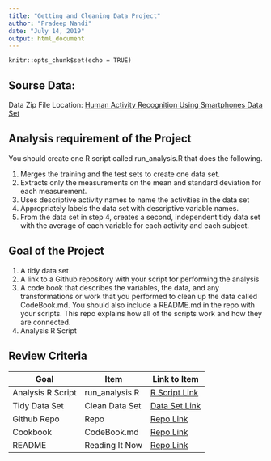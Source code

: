 ```yaml
---
title: "Getting and Cleaning Data Project"
author: "Pradeep Nandi"
date: "July 14, 2019"
output: html_document
---
```


```{r setup, include=FALSE}
knitr::opts_chunk$set(echo = TRUE)
```

## Sourse Data:

Data Zip File Location: [Human Activity Recognition Using Smartphones Data Set ](https://d396qusza40orc.cloudfront.net/getdata%2Fprojectfiles%2FUCI%20HAR%20Dataset.zip "Clicking will download the data")


## Analysis requirement of the Project
You should create one R script called run_analysis.R that does the following.

1. Merges the training and the test sets to create one data set.
2. Extracts only the measurements on the mean and standard deviation for each measurement.
3. Uses descriptive activity names to name the activities in the data set
4. Appropriately labels the data set with descriptive variable names.
5. From the data set in step 4, creates a second, independent tidy data set with the average of each variable for each activity and each subject.

## Goal of the Project
1. A tidy data set 
2. A link to a Github repository with your script for performing the analysis 
3. A code book that describes the variables, the data, and any transformations or work that you performed to clean up the data called CodeBook.md. You should also include a README.md in the repo with your scripts. This repo explains how all of the scripts work and how they are connected.
4. Analysis R Script

## Review Criteria

Goal | Item | Link to Item
--- | --- | ---
Analysis R Script |  run_analysis.R |  [R Script Link](https://github.com/pradeepnandi25/GettingAndCleaningDataProject/run_analysis.R "run_analysis.R")
Tidy Data Set |  Clean Data Set |  [Data Set Link](https://github.com/pradeepnandi25/GettingAndCleaningDataProject/tidyData.txt "tidyData.txt")
Github Repo | Repo |  [Repo Link](https://github.com/pradeepnandi25/GettingAndCleaningDataProject "Click to go to Repo")
Cookbook | CodeBook.md |  [Repo Link](https://github.com/pradeepnandi25/GettingAndCleaningDataProject/CodeBook.md "CodeBook.md")
README | Reading It Now |  [Repo Link](https://github.com/pradeepnandi25/GettingAndCleaningDataProject/README.md "README.md")

